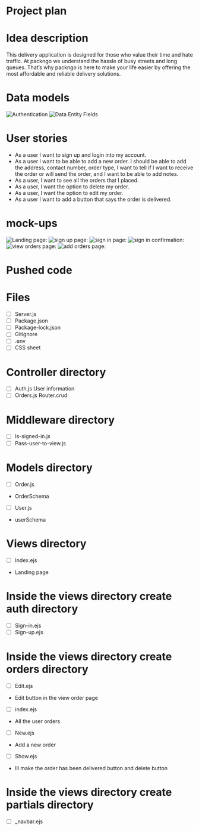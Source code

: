 # Project plan

# Idea description

This delivery application is designed for those who value their time and hate traffic. At packngo we understand the hassle of busy streets and long queues. That’s why packngo is here to make your life easier by offering the most affordable and reliable delivery solutions.


# Data models

<img src="/plan/8BAB0917-C78B-41E0-955D-F82B92A6F319.jpeg" alt="Authentication">

<img src="/plan/DD6E6F14-70B4-4D3D-BA57-2A04F62861E2.jpeg" alt="Data Entity Fields">

# User stories

- As a user I want to sign up and login into my account.
- As a user I want to be able to add a new order. I should be able to add the address, contact number, order type, I want to tell if I want to receive the order or will send the order, and I want to be able to add notes.
- As a user, I want to see all the orders that I placed.
- As a user, I want the option to delete my order. 
- As a user, I want the option to edit my order.
- As a user I want to add a button that says the order is delivered.

# mock-ups

<img src="/plan/AE97A6B6-0023-49CB-BEBB-48378BF9BA1D.jpeg" alt="Landing page:">

<img src="/plan/CE469C5F-188E-4053-AA93-199E7DD07D16.jpeg" alt="sign up page:">

<img src="/plan/8880BC43-CDE1-4D8E-B3AF-AE9771862353.jpeg" alt="sign in page:">

<img src="/plan/61D7F383-41E7-4DBD-9132-2D96FF5F9173.jpeg" alt="sign in  confirmation:">

<img src="/plan/548CF372-237D-4874-9ECF-F4A2D0A15E94.jpeg" alt="view orders page:">

<img src="/plan/B85ADFD8-13AB-472E-ACEA-7AD7D1EAB031.jpeg" alt="add orders page:">

# Pushed code

# Files
- [ ] Server.js
- [ ] Package.json
- [ ] Package-lock.json
- [ ] Gitignore
- [ ] .env
- [ ] CSS sheet
# Controller directory
- [ ] Auth.js
 User information
- [ ] Orders.js
 Router.crud
# Middleware directory
- [ ] Is-signed-in.js
- [ ] Pass-user-to-view.js
# Models directory 
- [ ] Order.js
* OrderSchema
- [ ] User.js
* userSchema
# Views directory 
- [ ] Index.ejs
* Landing page
# Inside the views directory create auth directory
- [ ] Sign-in.ejs
- [ ] Sign-up.ejs
# Inside the views directory create orders directory
- [ ] Edit.ejs
* Edit button in the view order page
- [ ] index.ejs
* All the user orders
- [ ] New.ejs
* Add a new order
- [ ] Show.ejs
* Ill make the order has been delivered button and delete button
# Inside the views directory create partials directory
- [ ] _navbar.ejs
